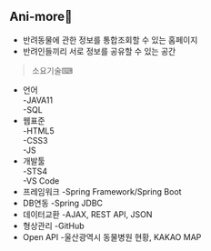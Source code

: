## Ani-more🐶
- 반려동물에 관한 정보를 통합조회할 수 있는 홈페이지  
- 반려인들끼리 서로 정보를 공유할 수 있는 공간

>소요기술⌨
* 언어  
  -JAVA11  
  -SQL  
* 웹표준  
  -HTML5  
  -CSS3  
  -JS  
* 개발툴  
  -STS4  
  -VS Code
* 프레임워크
  -Spring Framework/Spring Boot
* DB연동
  -Spring JDBC
* 데이터교환
  -AJAX, REST API, JSON
* 형상관리
  -GitHub
* Open API
  -울산광역시 동물병원 현황, KAKAO MAP
